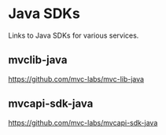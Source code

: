 # Java SDKs

Links to Java SDKs for various services.

## mvclib-java
https://github.com/mvc-labs/mvc-lib-java


## mvcapi-sdk-java
https://github.com/mvc-labs/mvcapi-sdk-java
